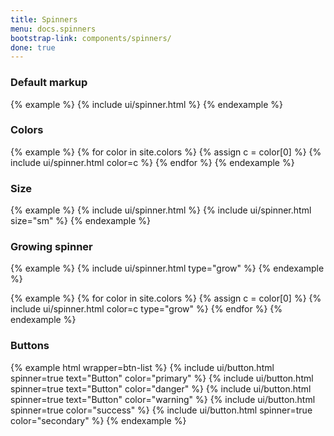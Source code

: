 ```yaml
---
title: Spinners
menu: docs.spinners
bootstrap-link: components/spinners/
done: true
---
```


### Default markup

{% example %}
{% include ui/spinner.html %}
{% endexample %}


### Colors

{% example %}
{% for color in site.colors %}
{% assign c = color[0] %}
{% include ui/spinner.html color=c %}
{% endfor %}
{% endexample %}

### Size

{% example %}
{% include ui/spinner.html %}
{% include ui/spinner.html size="sm" %}
{% endexample %}

### Growing spinner

{% example %}
{% include ui/spinner.html type="grow" %}
{% endexample %}

{% example %}
{% for color in site.colors %}
{% assign c = color[0] %}
{% include ui/spinner.html color=c type="grow" %}
{% endfor %}
{% endexample %}

### Buttons

{% example html wrapper=btn-list %}
{% include ui/button.html spinner=true text="Button" color="primary" %}
{% include ui/button.html spinner=true text="Button" color="danger" %}
{% include ui/button.html spinner=true text="Button" color="warning" %}
{% include ui/button.html spinner=true color="success" %}
{% include ui/button.html spinner=true color="secondary" %}
{% endexample %}
